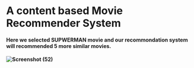 # A content based Movie Recommender System

#### Here we selected SUPWERMAN movie and our recommondation system  will  recommended 5 more similar movies.
#### ![Screenshot (52)](https://github.com/TejasPosupo/Machine_Learning_Projects/blob/ML/Movie%20Recommdation%20system/Screenshot%202023-04-06%20115911.jpg)
